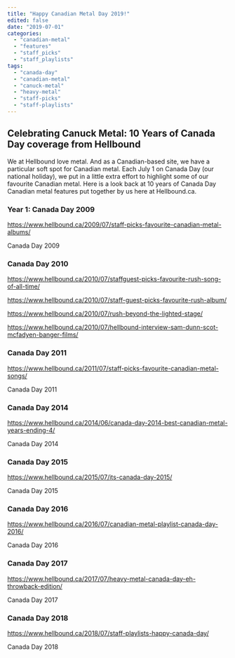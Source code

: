 ```yaml
---
title: "Happy Canadian Metal Day 2019!"
edited: false
date: "2019-07-01"
categories:
  - "canadian-metal"
  - "features"
  - "staff_picks"
  - "staff_playlists"
tags:
  - "canada-day"
  - "canadian-metal"
  - "canuck-metal"
  - "heavy-metal"
  - "staff-picks"
  - "staff-playlists"
---
```


## Celebrating Canuck Metal: 10 Years of Canada Day coverage from Hellbound

We at Hellbound love metal. And as a Canadian-based site, we have a particular soft spot for Canadian metal. Each July 1 on Canada Day (our national holiday), we put in a little extra effort to highlight some of our favourite Canadian metal. Here is a look back at 10 years of Canada Day Canadian metal features put together by us here at Hellbound.ca.

### Year 1: Canada Day 2009

https://www.hellbound.ca/2009/07/staff-picks-favourite-canadian-metal-albums/

Canada Day 2009

### Canada Day 2010

https://www.hellbound.ca/2010/07/staffguest-picks-favourite-rush-song-of-all-time/

https://www.hellbound.ca/2010/07/staff-guest-picks-favourite-rush-album/

https://www.hellbound.ca/2010/07/rush-beyond-the-lighted-stage/

https://www.hellbound.ca/2010/07/hellbound-interview-sam-dunn-scot-mcfadyen-banger-films/

### Canada Day 2011

https://www.hellbound.ca/2011/07/staff-picks-favourite-canadian-metal-songs/

Canada Day 2011

### Canada Day 2014

https://www.hellbound.ca/2014/06/canada-day-2014-best-canadian-metal-years-ending-4/

Canada Day 2014

### Canada Day 2015

https://www.hellbound.ca/2015/07/its-canada-day-2015/

Canada Day 2015

### Canada Day 2016

https://www.hellbound.ca/2016/07/canadian-metal-playlist-canada-day-2016/

Canada Day 2016

### Canada Day 2017

https://www.hellbound.ca/2017/07/heavy-metal-canada-day-eh-throwback-edition/

Canada Day 2017

### Canada Day 2018

https://www.hellbound.ca/2018/07/staff-playlists-happy-canada-day/

Canada Day 2018
